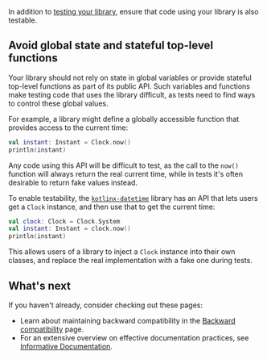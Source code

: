 [//]: # (title: Testability)

In addition to [testing your library](api-guidelines-consistency.md#maintain-conventions-and-quality), ensure that code using your library is also testable.

## Avoid global state and stateful top-level functions

Your library should not rely on state in global variables or provide stateful top-level functions as part of its public API.
Such variables and functions make testing code that uses the library difficult, as tests need to find ways to control these global values.

For example, a library might define a globally accessible function that provides access to the current time:

```kotlin
val instant: Instant = Clock.now()
println(instant)
```

Any code using this API will be difficult to test, as the call to the `now()` function will always return the real current time, while in tests it's often desirable to return fake values instead.

To enable testability, the [`kotlinx-datetime`](https://github.com/Kotlin/kotlinx-datetime) library has an API that lets
users get a `Clock` instance, and then use that to get the current time:

```kotlin
val clock: Clock = Clock.System
val instant: Instant = clock.now()
println(instant)
```

This allows users of a library to inject a `Clock` instance into their own classes, and replace the real implementation
with a fake one during tests.

## What's next

If you haven't already, consider checking out these pages:

* Learn about maintaining backward compatibility in the [Backward compatibility](api-guidelines-backward-compatibility.md) page.
* For an extensive overview on effective documentation practices, see [Informative Documentation](api-guidelines-informative-documentation.md).
